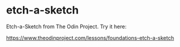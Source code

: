 # etch-a-sketch
Etch-a-Sketch from The Odin Project. Try it here:

https://www.theodinproject.com/lessons/foundations-etch-a-sketch

